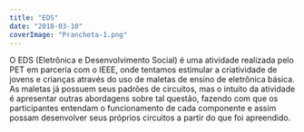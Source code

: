 ```yaml
---
title: "EDS"
date: "2018-03-10"
coverImage: "Prancheta-1.png"
---
```


O EDS (Eletrônica e Desenvolvimento Social) é uma atividade realizada pelo PET em parceria com o IEEE, onde tentamos estimular a criatividade de jovens e crianças através do uso de maletas de ensino de eletrônica básica. As maletas já possuem seus padrões de circuitos, mas o intuito da atividade é apresentar outras abordagens sobre tal questão, fazendo com que os participantes entendam o funcionamento de cada componente e assim possam desenvolver seus próprios circuitos a partir do que foi apreendido.
